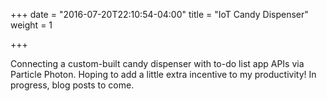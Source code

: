 +++
date = "2016-07-20T22:10:54-04:00"
title = "IoT Candy Dispenser"
weight = 1

+++

Connecting a custom-built candy dispenser with to-do list app APIs via Particle Photon. Hoping to add a little extra 
incentive to my productivity! In progress, blog posts to come.